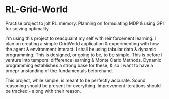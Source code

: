 # RL-Grid-World
Practise project to jolt RL memory. Planning on formulating MDP &amp; using GPI for solving optimality

I'm using this project to reacquaint my self with reinforcement learning. I plan on creating a 
simple GridWorld application & experimenting with how the agent & environment interact.
I shall be using tabular data & dynamic programming. This is designed, or going to be, 
to be simple. This is before I venture into temporal difference learning & 
Monte Carlo Methods. Dynamic programming establishes a strong base for these, &
so I want to have a proepr unstanding of the fundamentals beforehand.

This project, while simple, is meant to be perfectly accurate. Sound reasoning should
be present for everything. Improvement iterations should be tracked - along with their
reason.
